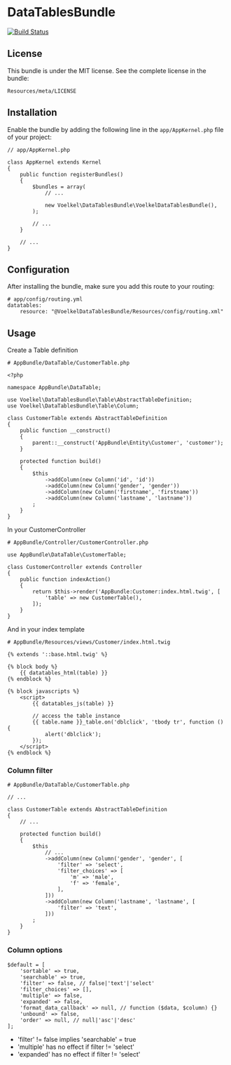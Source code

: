 DataTablesBundle
================
[![Build Status](https://travis-ci.org/uvoelkel/datatables-bundle.svg?branch=master)](https://travis-ci.org/uvoelkel/datatables-bundle)

## License

This bundle is under the MIT license. See the complete license in the bundle:

    Resources/meta/LICENSE

## Installation

Enable the bundle by adding the following line in the ``app/AppKernel.php``
file of your project:

    // app/AppKernel.php

    class AppKernel extends Kernel
    {
        public function registerBundles()
        {
            $bundles = array(
                // ...

                new Voelkel\DataTablesBundle\VoelkelDataTablesBundle(),
            );

            // ...
        }

        // ...
    }

## Configuration

After installing the bundle, make sure you add this route to your routing:

    # app/config/routing.yml
    datatables:
        resource: "@VoelkelDataTablesBundle/Resources/config/routing.xml"


## Usage

Create a Table definition

    # AppBundle/DataTable/CustomerTable.php

    <?php

    namespace AppBundle\DataTable;

    use Voelkel\DataTablesBundle\Table\AbstractTableDefinition;
    use Voelkel\DataTablesBundle\Table\Column;

    class CustomerTable extends AbstractTableDefinition
    {
        public function __construct()
        {
            parent::__construct('AppBundle\Entity\Customer', 'customer');
        }

        protected function build()
        {
            $this
                ->addColumn(new Column('id', 'id'))
                ->addColumn(new Column('gender', 'gender'))
                ->addColumn(new Column('firstname', 'firstname'))
                ->addColumn(new Column('lastname', 'lastname'))
            ;
        }
    }

In your CustomerController

    # AppBundle/Controller/CustomerController.php

    use AppBundle\DataTable\CustomerTable;

    class CustomerController extends Controller 
    {
        public function indexAction()
        {
            return $this->render('AppBundle:Customer:index.html.twig', [
                'table' => new CustomerTable(),
            ]);
        }
    } 

And in your index template

    # AppBundle/Resources/views/Customer/index.html.twig

    {% extends '::base.html.twig' %}

    {% block body %}
        {{ datatables_html(table) }}
    {% endblock %}

    {% block javascripts %}
        <script>
            {{ datatables_js(table) }}

            // access the table instance
            {{ table.name }}_table.on('dblclick', 'tbody tr', function () {
                alert('dblclick');
            });
        </script>
    {% endblock %}


### Column filter

    # AppBundle/DataTable/CustomerTable.php

    // ...

    class CustomerTable extends AbstractTableDefinition
    {
        // ...

        protected function build()
        {
            $this
                // ...
                ->addColumn(new Column('gender', 'gender', [
                    'filter' => 'select',
                    'filter_choices' => [
                        'm' => 'male',
                        'f' => 'female',
                    ],
                ]))
                ->addColumn(new Column('lastname', 'lastname', [
                    'filter' => 'text',
                ]))
            ;
        }
    }


### Column options

    $default = [
        'sortable' => true,
        'searchable' => true,
        'filter' => false, // false|'text'|'select'
        'filter_choices' => [],
        'multiple' => false,
        'expanded' => false,
        'format_data_callback' => null, // function ($data, $column) {}
        'unbound' => false,
        'order' => null, // null|'asc'|'desc'
    ];

- 'filter' != false implies 'searchable' = true
- 'multiple' has no effect if filter != 'select'
- 'expanded' has no effect if filter != 'select'

